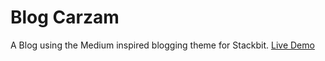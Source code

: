 # Blog Carzam

A Blog using the Medium inspired blogging theme for Stackbit. [Live Demo](https://themes.stackbit.com/demos/ampersand)
